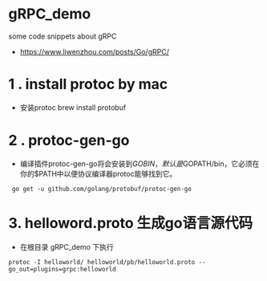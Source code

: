 # gRPC_demo
some code snippets about gRPC
- https://www.liwenzhou.com/posts/Go/gRPC/


# 1 . install protoc by mac  
- 安装protoc   brew install protobuf

# 2 .  protoc-gen-go 
- 编译插件protoc-gen-go将会安装到$GOBIN，默认是$GOPATH/bin，它必须在你的$PATH中以便协议编译器protoc能够找到它。
```shell script 
 go get -u github.com/golang/protobuf/protoc-gen-go
```


# 3. helloword.proto 生成go语言源代码
- 在根目录 gRPC_demo 下执行
```shell script
protoc -I helloworld/ helloworld/pb/helloworld.proto --go_out=plugins=grpc:helloworld
```